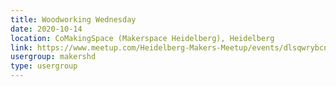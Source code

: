 ```yaml
---
title: Woodworking Wednesday
date: 2020-10-14
location: CoMakingSpace (Makerspace Heidelberg), Heidelberg
link: https://www.meetup.com/Heidelberg-Makers-Meetup/events/dlsqwrybcnbsb/
usergroup: makershd
type: usergroup
---
```


